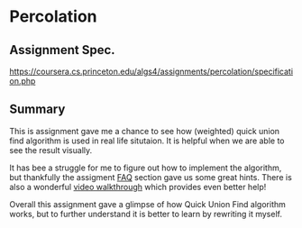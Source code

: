 # Percolation

## Assignment Spec.

https://coursera.cs.princeton.edu/algs4/assignments/percolation/specification.php

## Summary

This is assignment gave me a chance to see how (weighted) quick union find algorithm is used in real life situtaion. It
is helpful when we are able to see the result visually.

It has bee a struggle for me to figure out how to implement the algorithm, but thankfully the assigment
[FAQ](https://coursera.cs.princeton.edu/algs4/assignments/percolation/faq.php) section
gave us some great hints. There is also a
wonderful [video walkthrough](https://www.youtube.com/watch?v=o60oHXesOuA&ab_channel=JoshHug) which provides even better
help!

Overall this assignment gave a glimpse of how Quick Union Find algorithm works, but to further understand it is better
to learn by rewriting it myself.
